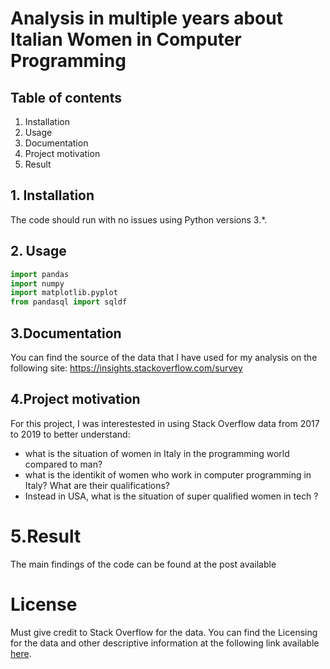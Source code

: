 # Analysis in multiple years about Italian Women in Computer Programming

## Table of contents

1. Installation
2. Usage
3. Documentation
4. Project motivation
5. Result

## 1. Installation

The code should run with no issues using Python versions 3.*.

## 2. Usage

```python
import pandas 
import numpy  
import matplotlib.pyplot 
from pandasql import sqldf
```

## 3.Documentation

You can find the source of the data that I have used for my analysis on the following site: 
https://insights.stackoverflow.com/survey

## 4.Project motivation
For this project, I was interestested in using Stack Overflow data from 2017 to 2019 to better understand:

- what is the situation of women in Italy in the programming world compared to man?
- what is the identikit of women who work in computer programming in Italy? What are their qualifications?
- Instead in USA, what is the situation of super qualified women in tech ?

# 5.Result 

The main findings of the code can be found at the post available 


# License

Must give credit to Stack Overflow for the data. You can find the Licensing for the data and other descriptive information at the following link available [here](https://insights.stackoverflow.com/survey).
